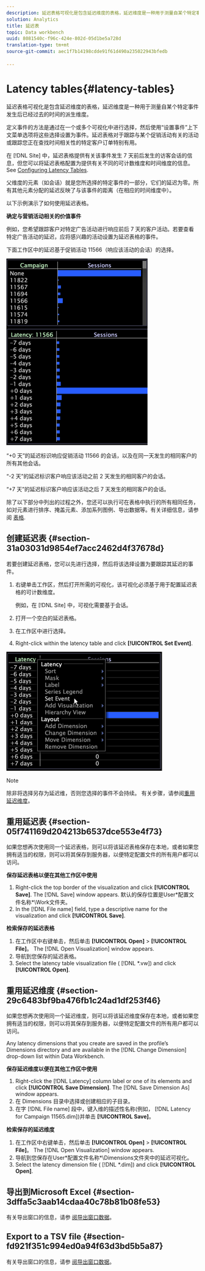 ```yaml
---
description: 延迟表格可视化是包含延迟维度的表格，延迟维度是一种用于测量自某个特定事件发生后已经过去的时间的派生维度。
solution: Analytics
title: 延迟表
topic: Data workbench
uuid: 8081540c-f96c-424e-802d-05d1be5a728d
translation-type: tm+mt
source-git-commit: aec1f7b14198cdde91f61d490a235022943bfedb

---
```



# Latency tables{#latency-tables}

延迟表格可视化是包含延迟维度的表格，延迟维度是一种用于测量自某个特定事件发生后已经过去的时间的派生维度。

定义事件的方法是通过在一个或多个可视化中进行选择，然后使用“设置事件”上下文菜单选项将这些选择设置为事件。延迟表格对于跟踪与某个促销活动有关的活动或跟踪您正在查找时间相关性的特定客户订单特别有用。

在 [!DNL Site] 中，延迟表格提供有关该事件发生 7 天前后发生的访客会话的信息，但您可以将延迟表格配置为提供有关不同的可计数维度和时间维度的信息。See [Configuring Latency Tables](../../../home/c-get-started/c-intf-anlys-ftrs/c-config-ltcy-tbls/c-config-ltcy-tbls.md#concept-7175c3defec64556994f0dfcccb7d15c).

父维度的元素（如会话）就是您所选择的特定事件的一部分，它们的延迟为零。所有其他元素分配的延迟反映了与该事件的距离（在相应的时间维度中）。

以下示例演示了如何使用延迟表格。

**确定与营销活动相关的价值事件**

例如，您希望跟踪客户对特定广告活动进行响应前后 7 天的客户活动。若要查看特定广告活动的延迟，应将感兴趣的活动设置为延迟表格的事件。

下面工作区中的延迟基于促销活动 11566（响应该活动的会话）的选择。

![](assets/vis_Latency.png)

“+0 天”的延迟标识响应促销活动 11566 的会话，以及在同一天发生的相同客户的所有其他会话。

“-2 天”的延迟标识客户响应该活动之前 2 天发生的相同客户的会话。

“+7 天”的延迟标识客户响应该活动之后 7 天发生的相同客户的会话。

除了以下部分中列出的过程之外，您还可以执行可在表格中执行的所有相同任务，如对元素进行排序、掩盖元素、添加系列图例、导出数据等。有关详细信息，请参阅 [表格](../../../home/c-get-started/c-analysis-vis/c-tables/c-tables.md#concept-c632cb8ad9724f90ac5c294d52ae667f).

## 创建延迟表 {#section-31a03031d9854ef7acc2462d4f37678d}

若要创建延迟表格，您可以先进行选择，然后将该选择设置为要跟踪其延迟的事件。

1. 右键单击工作区，然后打开所需的可视化，该可视化必须基于用于配置延迟表格的可计数维度。

   例如，在 [!DNL Site] 中，可视化需要基于会话。

1. 打开一个空白的延迟表格。
1. 在工作区中进行选择。
1. Right-click within the latency table and click **[!UICONTROL Set Event]**.

![](assets/vis_Latency_SetEvent.png)

>[!NOTE]
>
>除非将选择另存为延迟维，否则您选择的事件不会持续。 有关步骤，请参阅[重用延迟维度](../../../home/c-get-started/c-analysis-vis/c-lat-tbls.md#section-29c6483bf9ba476fb1c24ad1df253f46)。

## 重用延迟表 {#section-05f741169d204213b6537dce553e4f73}

如果您想再次使用同一个延迟表格，则可以将该延迟表格保存在本地，或者如果您拥有适当的权限，则可以将其保存到服务器，以便特定配置文件的所有用户都可以访问。

**保存延迟表格以便在其他工作区中使用**

1. Right-click the top border of the visualization and click **[!UICONTROL Save]**. The [!DNL Save] window appears. 默认的保存位置是User\*配置文件名称*\Work文件夹。
1. In the [!DNL File name] field, type a descriptive name for the visualization and click **[!UICONTROL Save]**.

**检索保存的延迟表格**

1. 在工作区中右键单击，然后单击 **[!UICONTROL Open]** > **[!UICONTROL File]**。 The [!DNL Open Visualization] window appears.
1. 导航到您保存的延迟表格。
1. Select the latency table visualization file ( [!DNL *.vw]) and click **[!UICONTROL Open]**.

## 重用延迟维度 {#section-29c6483bf9ba476fb1c24ad1df253f46}

如果您想再次使用同一个延迟维度，则可以将该延迟维度保存在本地，或者如果您拥有适当的权限，则可以将其保存到服务器，以便特定配置文件的所有用户都可以访问。

Any latency dimensions that you create are saved in the profile’s Dimensions directory and are available in the [!DNL Change Dimension] drop-down list within Data Workbench.

**保存延迟维度以便在其他工作区中使用**

1. Right-click the [!DNL Latency] column label or one of its elements and click **[!UICONTROL Save Dimension]**. The [!DNL Save Dimension As] window appears.
1. 在 Dimensions 目录中选择或创建相应的子目录。
1. 在字 [!DNL File name] 段中，键入维的描述性名称(例如， [!DNL Latency for Campaign 11565.dim])并单击 **[!UICONTROL Save]**。

**检索保存的延迟维度**

1. 在工作区中右键单击，然后单击 **[!UICONTROL Open]** > **[!UICONTROL File]**。 The [!DNL Open Visualization] window appears.
1. 导航到您保存在User\*配置文件名称*\Dimensions文件夹中的延迟可视化。
1. Select the latency dimension file ( [!DNL *.dim]) and click **[!UICONTROL Open]**.

## 导出到Microsoft Excel {#section-3dffa5c3aab14cdaa40c78b81b08fe53}

有关导出窗口的信息，请参 [阅导出窗口数据](../../../home/c-get-started/c-wk-win-wksp/c-exp-win-data.md#concept-8df61d64ed434cc5a499023c44197349)。

## Export to a TSV file {#section-fd921f351c994ed0a94f63d3bd5b5a87}

有关导出窗口的信息，请参 [阅导出窗口数据](../../../home/c-get-started/c-wk-win-wksp/c-exp-win-data.md#concept-8df61d64ed434cc5a499023c44197349)。
